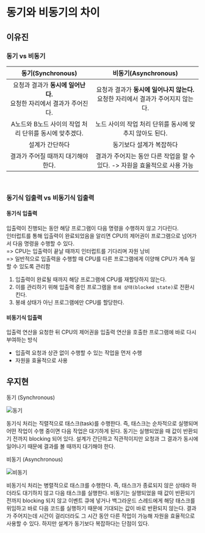# 동기와 비동기의 차이
## 이유진

### 동기 vs 비동기
|동기(Synchronous)|비동기(Asynchronous)|
|:--:|:--:|
|요청과 결과가 **동시에 일어난다.**<br> 요청한 자리에서 결과가 주어진다. | 요청과 결과가 **동시에 일어나지 않는다.**<br> 요청한 자리에서 결과가 주어지지 않는다. |
|A노드와 B노드 사이의 작업 처리 단위를 동시에 맞추겠다. | 노드 사이의 작업 처리 단위를 동시에 맞추지 않아도 된다.|
|설계가 간단하다|동기보다 설계가 복잡하다|
|결과가 주어질 때까지 대기해야한다. |결과가 주어지는 동안 다른 작업을 할 수 있다. -> 자원을 효율적으로 사용 가능|

<br>

### 동기식 입출력 vs 비동기식 입출력
#### 동기식 입출력
입출력이 진행되는 동안 해당 프로그램이 다음 명령을 수행하지 않고 기다린다.  
인터럽트를 통해 입출력이 완료되었음을 알리면 CPU의 제어권이 프로그램으로 넘어가서 다음 명령을 수행할 수 있다.  
=> CPU는 입출력이 끝날 때까지 인터럽트를 기다리며 자원 낭비  
=> 일반적으로 입출력을 수행할 때 CPU를 다른 프로그램에게 이양해 CPU가 계속 일할 수 있도록 관리함
1) 입출력이 완료될 때까지 해당 프로그램에 CPU를 재할당하지 않는다.
2) 이를 관리하기 위해 입출력 중인 프로그램을 `봉쇄 상태(blocked state)`로 전환시킨다.
3) 봉쇄 상태가 아닌 프로그램에만 CPU를 할당한다.

#### 비동기식 입출력
입출력 연산을 요청한 뒤 CPU의 제어권을 입출력 연산을 호출한 프로그램에 바로 다시 부여하는 방식
- 입출력 요청과 상관 없이 수행할 수 있는 작업을 먼저 수행
- 자원을 효율적으로 사용

## 우지현

동기 (Synchronous)

![동기](https://img1.daumcdn.net/thumb/R1280x0/?scode=mtistory2&fname=https%3A%2F%2Fblog.kakaocdn.net%2Fdn%2Fcs2zHt%2FbtqF1aJFTdB%2FsP2Pzm6ZAiNnpUKzJvMJLK%2Fimg.png)

동기식 처리는 직렬적으로 태스크(task)를 수행한다. 즉, 태스크는 순차적으로 실행되며 어떤 작업이 수행 중이면 다음 작업은 대기하게 된다. 동기는 실행되었을 때 값이 반환되기 전까지 blocking 되어 있다. 설계가 간단하고 직관적이지만 요청과 그 결과가 동시에 일어나기 때문에 결과를 볼 때까지 대기해야 한다.

비동기 (Asynchronous)

![비동기](https://img1.daumcdn.net/thumb/R1280x0/?scode=mtistory2&fname=https%3A%2F%2Fblog.kakaocdn.net%2Fdn%2FdkpuUa%2FbtqF2RhRoUu%2FUaSnCg4Rk0EaLj6fAjQ6H0%2Fimg.png)

비동기식 처리는 병렬적으로 태스크를 수행한다. 즉, 태스크가 종료되지 않은 상태라 하더라도 대기하지 않고 다음 태스크를 실행한다. 비동기는 실행되었을 때 값이 반환되기 전까지 blocking 되지 않고 이벤트 큐에 넣거나 백그라운드 스레드에게 해당 태스크를 위임하고 바로 다음 코드를 실행하기 때문에 기대되는 값이 바로 반환되지 않는다. 결과가 주어지는데 시간이 걸리더라도 그 시간 동안 다른 작업이 가능해 자원을 효율적으로 사용할 수 있다. 하지만 설계가 동기보다 복잡하다는 단점이 있다.











